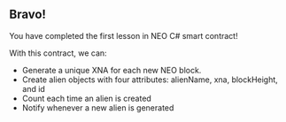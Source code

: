 ## Bravo! 

You have completed the first lesson in NEO C# smart contract! 

With this contract, we can: 

- Generate a unique XNA for each new NEO block. 
- Create alien objects with four attributes: alienName, xna, blockHeight, and id
- Count each time an alien is created
- Notify whenever a new alien is generated